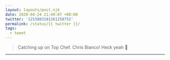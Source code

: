 ```yaml
---
layout: layouts/post.njk
date: 2020-04-24 21:49:07 +00:00
twitter: '1253803181261258752'
permalink: /status/{{ twitter }}/
tags: 
  - tweet
---
```


> Catching up on Top Chef. Chris Bianco! Heck yeah 🍕

---
